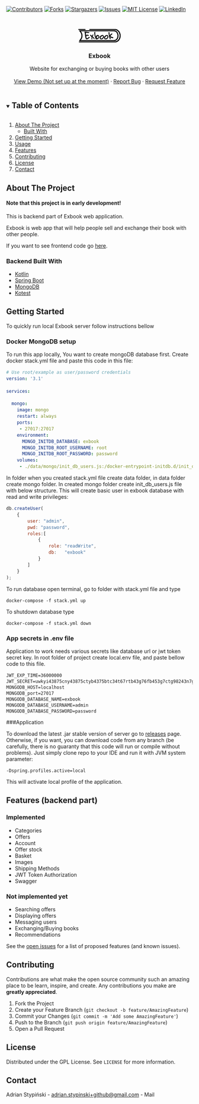 [![Contributors][contributors-shield]][contributors-url]
[![Forks][forks-shield]][forks-url]
[![Stargazers][stars-shield]][stars-url]
[![Issues][issues-shield]][issues-url]
[![MIT License][license-shield]][license-url]
[![LinkedIn][linkedin-shield]][linkedin-url]



<!-- PROJECT LOGO -->
<br />
<p align="center">
  <a href="https://github.com/github_username/repo_name">
    <img src="img/logo.jpg" alt="Logo" width="114">
  </a>

<h3 align="center">Exbook</h3>

  <p align="center">
    Website for exchanging or buying books with other users
    <br />
    <br />
    <a href="">View Demo (Not set up at the moment)</a>
    ·
    <a href="https://github.com/Ejden/exbook-backend/issues">Report Bug</a>
    ·
    <a href="https://github.com/Ejden/exbook-backend/issues">Request Feature</a>
  </p>
</p>



<!-- TABLE OF CONTENTS -->
<details open="open">
  <summary><h2 style="display: inline-block">Table of Contents</h2></summary>
  <ol>
    <li>
      <a href="#about-the-project">About The Project</a>
      <ul>
        <li><a href="#built-with">Built With</a></li>
      </ul>
    </li>
    <li>
      <a href="#getting-started">Getting Started</a>
    </li>
    <li><a href="#usage">Usage</a></li>
    <li><a href="#features">Features</a></li>
    <li><a href="#contributing">Contributing</a></li>
    <li><a href="#license">License</a></li>
    <li><a href="#contact">Contact</a></li>
  </ol>
</details>



<!-- ABOUT THE PROJECT -->
## About The Project

#### Note that this project is in early development!
This is backend part of Exbook web application.

Exbook is web app that will help people sell and exchange their book with
other people.

If you want to see frontend code go [here](https://github.com/Ejden/exbook-frontend).


### Backend Built With

* [Kotlin](https://kotlinlang.org/)
* [Spring Boot](https://spring.io/)
* [MongoDB](https://www.mongodb.com/)
* [Kotest](https://kotest.io/)


<!-- GETTING STARTED -->
## Getting Started
To quickly run local Exbook server follow instructions bellow

### Docker MongoDB setup


To run this app locally, You want to create mongoDB database first.
Create docker stack.yml file and paste this code in this file:
```yml
# Use root/example as user/password credentials
version: '3.1'

services:

  mongo:
    image: mongo
    restart: always
    ports:
     - 27017:27017
    environment:
      MONGO_INITDB_DATABASE: exbook
      MONGO_INITDB_ROOT_USERNAME: root
      MONGO_INITDB_ROOT_PASSWORD: password
    volumes:
     - ./data/mongo/init_db_users.js:/docker-entrypoint-initdb.d/init_db_users.js:ro
```
In folder when you created stack.yml file create data folder, in data folder create mongo folder.
In created mongo folder create init_db_users.js file with below structure. This will create basic user in exbook database with read and write privileges:
```js
db.createUser(
    {
        user: "admin",
        pwd: "password",
        roles:[
            {
                role: "readWrite",
                db:   "exbook"
            }
        ]
    }
);
```
To run database open terminal, go to folder with stack.yml file and type
```
docker-compose -f stack.yml up
```
To shutdown database type
```
docker-compose -f stack.yml down
```

### App secrets in .env file


Application to work needs various secrets like database url or jwt token secret key.
In root folder of project create local.env file, and paste bellow code to this file.
```dotenv
JWT_EXP_TIME=36000000
JWT_SECRET=uwkyi43875cny43875ctyb4375btc34t67rtb43g76fb453g7ctg98243n7gfxc7yxn924gx
MONGODB_HOST=localhost
MONGODB_port=27017
MONGODB_DATABASE_NAME=exbook
MONGODB_DATABASE_USERNAME=admin
MONGODB_DATABASE_PASSWORD=password
```

###Application


To download the latest .jar stable version of server go to [releases](https://github.com/Ejden/exbook-backend/releases) page.
Otherwise, if you want, you can download code from any branch (be carefully, there is no guaranty that this code will run or compile without problems).
Just simply clone repo to your IDE and run it with JVM system parameter:
````
-Dspring.profiles.active=local
````
This will activate local profile of the application.
## Features (backend part)

### Implemented
* Categories
* Offers
* Account
* Offer stock
* Basket
* Images
* Shipping Methods
* JWT Token Authorization
* Swagger

### Not implemented yet
* Searching offers
* Displaying offers
* Messaging users
* Exchanging/Buying books
* Recommendations


See the [open issues](https://github.com/Ejden/exbook-backend/issues) for a list of proposed features (and known issues).



<!-- CONTRIBUTING -->
## Contributing

Contributions are what make the open source community such an amazing place to be learn, inspire, and create. Any contributions you make are **greatly appreciated**.

1. Fork the Project
2. Create your Feature Branch (`git checkout -b feature/AmazingFeature`)
3. Commit your Changes (`git commit -m 'Add some AmazingFeature'`)
4. Push to the Branch (`git push origin feature/AmazingFeature`)
5. Open a Pull Request



<!-- LICENSE -->
## License

Distributed under the GPL License. See `LICENSE` for more information.



<!-- CONTACT -->
## Contact

Adrian Stypiński - [adrian.stypinski+github@gmail.com](mailto:adrian.stypinski+github@gmail.com) - Mail





<!-- MARKDOWN LINKS & IMAGES -->
<!-- https://www.markdownguide.org/basic-syntax/#reference-style-links -->
[contributors-shield]: https://img.shields.io/github/contributors/Ejden/exbook-backend.svg?style=for-the-badge
[contributors-url]: https://github.com/Ejden/exbook-backend/graphs/contributors
[forks-shield]: https://img.shields.io/github/forks/Ejden/exbook-backend.svg?style=for-the-badge
[forks-url]: https://github.com/Ejden/exbook-backend/network/members
[stars-shield]: https://img.shields.io/github/stars/Ejden/exbook-backend.svg?style=for-the-badge
[stars-url]: https://github.com/Ejden/exbook-backend/stargazers
[issues-shield]: https://img.shields.io/github/issues/Ejden/exbook-backend.svg?style=for-the-badge
[issues-url]: https://github.com/Ejden/exbook-backend/issues
[license-shield]: https://img.shields.io/github/license/Ejden/exbook-backend.svg?style=for-the-badge
[license-url]: https://github.com/Ejden/exbook-backend/blob/master/LICENSE.txt
[linkedin-shield]: https://img.shields.io/badge/-LinkedIn-black.svg?style=for-the-badge&logo=linkedin&colorB=555
[linkedin-url]: https://www.linkedin.com/in/adrian-stypi%C5%84ski-74b319198/
